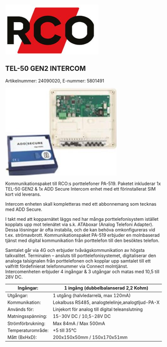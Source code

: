 ![](_page_0_Picture_0.jpeg)

## TEL-50 GEN2 INTERCOM

Artikelnummer: 24090020, E-nummer: 5801491

![](_page_0_Picture_3.jpeg)

Kommunikationspaket till RCO:s porttelefoner PA-519. Paketet inkluderar 1x TEL-50 GEN2 & 1x ADD Secure Intercom enhet med ett förinstallerat SIM kort vid leverans.

Intercom enheten skall kompletteras med ett abbonnemang som tecknas med ADD Secure.

I takt med att kopparnätet läggs ned har många porttelefonisystem istället kopplats upp mot telenätet via s.k. ATAboxar (Analog Telefoni Adapter). Dessa lösningar är ofta instabila, och de kan behöva omkonfigureras vid t.ex. strömavbrott. Kommunikationspaket PA-519 erbjuder en molnbaserad tjänst med digital kommunikation från porttelefon till den besöktes telefon.

Samtalet går via 4G och erbjuder tvåvägskommunikation av högsta talkvalitet. Terminalen – ansluts till porttelefonisystemet, digitaliserar den analoga talsignalen från porttelefonen och kopplar upp samtalet till ett valfritt fördefinierat telefonnummer via Connect molntjänst. Intercomenheten erbjuder 4 ingångar & 3 utgångar och matas med 10,5 till 28V DC.

| Ingångar:         | 1 ingång (dubbelbalanserad 2,2 Kohm)              |
|-------------------|---------------------------------------------------|
| Utgångar:         | 1 utgång (halvledarrelä, max 120mA)               |
| Kommunikation:    | Lokalbuss RS485, analogtelelinje,analogtljud-PA-X |
| Används för:      | Linjekort för analog till digital teleanslutning  |
| Matningsspänning: | 15-30V DC / 10,5-28V DC                           |
| Strömförbrukning: | Max 84mA / Max 500mA                              |
| Temperaturområde: | +5 till 35°C                                      |
| Mått (BxHxD):     | 200x150x50mm / 150x170x51mm                       |